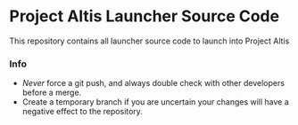 Project Altis Launcher Source Code
==================================
This repository contains all launcher source code to launch into Project Altis

### Info
* *Never* force a git push, and always double check with other developers before a merge.
* Create a temporary branch if you are uncertain your changes will have a negative effect to the repository.
